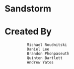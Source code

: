 # Sandstorm
# Created By
              Michael Roudnitski
              Daniel Lee
              Brandon Phonpaseuth
              Quinton Bartlett
              Andrew Yates
